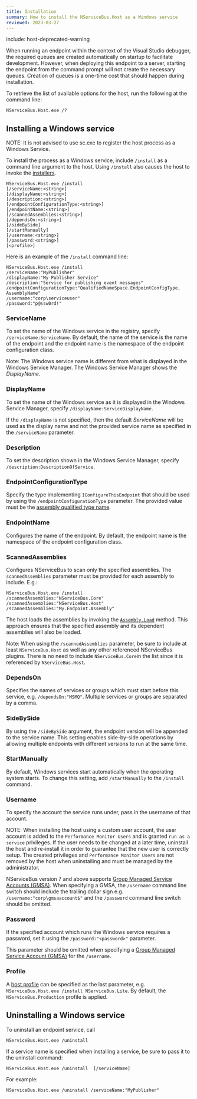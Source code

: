 ```yaml
---
title: Installation
summary: How to install the NServiceBus.Host as a Windows service
reviewed: 2023-03-27
---
```


include: host-deprecated-warning

When running an endpoint within the context of the Visual Studio debugger, the required queues are created automatically on startup to facilitate development. However, when deploying this endpoint to a server, starting the endpoint from the command prompt will not create the necessary queues. Creation of queues is a one-time cost that should happen during installation.

To retrieve the list of available options for the host, run the following at the command line:

```dos
NServiceBus.Host.exe /?
```


## Installing a Windows service

NOTE: It is not advised to use sc.exe to register the host process as a Windows Service.

To install the process as a Windows service, include `/install` as a command line argument to the host. Using `/install` also causes the host to invoke the [installers](/nservicebus/operations/installers.md).

```dos
NServiceBus.Host.exe /install
[/serviceName:<string>]
[/displayName:<string>]
[/description:<string>]
[/endpointConfigurationType:<string>]
[/endpointName:<string>]
[/scannedAssemblies:<string>]
[/dependsOn:<string>]
[/sideBySide]
[/startManually]
[/username:<string>]
[/password:<string>]
[<profile>]
```

Here is an example of the `/install` command line:

```dos
NServiceBus.Host.exe /install 
/serviceName:"MyPublisher"
/displayName:"My Publisher Service"
/description:"Service for publishing event messages"
/endpointConfigurationType:"QualifiedNameSpace.EndpointConfigType, AssemblyName"
/username:"corp\serviceuser"
/password:"p@ssw0rd!"
```


### ServiceName

To set the name of the Windows service in the registry, specify `/serviceName:ServiceName`. By default, the name of the service is the name of the endpoint and the endpoint name is the namespace of the endpoint configuration class.

Note: The Windows service name is different from what is displayed in the Windows Service Manager. The Windows Service Manager shows the *DisplayName*.


### DisplayName

To set the name of the Windows service as it is displayed in the Windows Service Manager, specify `/displayName:ServiceDisplayName`.

If the `/displayName` is not specified, then the default *ServiceName* will be used as the display name and not the provided service name as specified in the `/serviceName` parameter.


### Description

To set the description shown in the Windows Service Manager, specify
`/description:DescriptionOfService`.


### EndpointConfigurationType

Specify the type implementing `IConfigureThisEndpoint` that should be used by using the `/endpointConfigurationType` parameter. The provided value must be the [assembly qualified type name](https://msdn.microsoft.com/en-us/library/system.type.assemblyqualifiedname.aspx).


### EndpointName

Configures the name of the endpoint. By default, the endpoint name is the namespace of the endpoint configuration class.


### ScannedAssemblies

Configures NServiceBus to scan only the specified assemblies. The `scannedAssemblies` parameter must be provided for each assembly to include. E.g.: 

```dos
NServiceBus.Host.exe /install
/scannedAssemblies:"NServiceBus.Core" 
/scannedAssemblies:"NServiceBus.Host" 
/scannedAssemblies:"My.Endpoint.Assembly"
```

The host loads the assemblies by invoking the [`Assembly.Load`](https://msdn.microsoft.com/en-us/library/ky3942xh.aspx) method. This approach ensures that the specified assembly and its dependent assemblies will also be loaded.

Note: When using the `/scannedAssemblies` parameter, be sure to include at least `NServiceBus.Host` as well as any other referenced NServiceBus plugins. There is no need to include `NServiceBus.Core`in the list since it is referenced by `NServiceBus.Host`.


### DependsOn

Specifies the names of services or groups which must start before this service, e.g. `/dependsOn:"MSMQ"`. Multiple services or groups are separated by a comma.


### SideBySide

By using the `/sideBySide` argument, the endpoint version will be appended to the service name. This setting enables side-by-side operations by allowing multiple endpoints with different versions to run at the same time.


### StartManually

By default, Windows services start automatically when the operating system starts. To change this setting, add
`/startManually` to the `/install` command.


### Username

To specify the account the service runs under, pass in the username of that account.

NOTE: When installing the host using a custom user account, the user account is added to the `Performance Monitor Users` and is granted `run as a service` privileges. If the user needs to be changed at a later time, uninstall the host and re-install it in order to guarantee that the new user is correctly setup. The created privileges and `Performance Monitor Users` are not removed by the host when uninstalling and must be managed by the administrator.

NServiceBus version 7 and above supports [Group Managed Service Accounts (GMSA)](http://blog.windowsserversecurity.com/2015/01/27/step-by-step-guide-to-configure-group-managed-service-accounts/).  When specifying a GMSA,  the `/username` command line switch should include the trailing dollar sign e.g. `/username:"corp\gmsaaccount$"` and the `/password` command line switch should be omitted.


### Password

If the specified account which runs the Windows service requires a password, set it using the `/password:"<password>"` parameter.

This parameter should be omitted when specifying a [Group Managed Service Account (GMSA)](http://blog.windowsserversecurity.com/2015/01/27/step-by-step-guide-to-configure-group-managed-service-accounts/) for the `/username`.


### Profile

A [host profile](profiles.md) can be specified as the last parameter, e.g. `NServiceBus.Host.exe /install NServiceBus.Lite`. By default, the `NServiceBus.Production` profile is applied.


## Uninstalling a Windows service

To uninstall an endpoint service, call

```dos
NServiceBus.Host.exe /uninstall
```

If a service name is specified when installing a service, be sure to pass it to the uninstall command:

```dos
NServiceBus.Host.exe /uninstall  [/serviceName]
```

For example:

```dos
NServiceBus.Host.exe /uninstall /serviceName:"MyPublisher"
```
